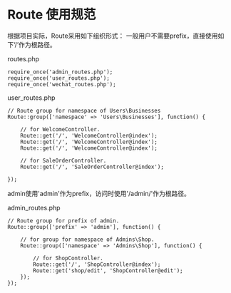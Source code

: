 Route 使用规范
===================================== 

根据项目实际，Route采用如下组织形式：
一般用户不需要prefix，直接使用如下‘/’作为根路径。

routes.php

    require_once('admin_routes.php');
    require_once('user_routes.php');
    require_once('wechat_routes.php');

user_routes.php    

    // Route group for namespace of Users\Businesses
    Route::group(['namespace' => 'Users\Businesses'], function() {
        
        // for WelcomeController.
        Route::get('/', 'WelcomeController@index');
        Route::get('/', 'WelcomeController@index');
        Route::get('/', 'WelcomeController@index');

        // for SaleOrderController.
        Route::get('/', 'SaleOrderController@index');

    });


admin使用'admin'作为prefix，访问时使用'/admin/'作为根路径。    

admin_routes.php

    // Route group for prefix of admin.
    Route::group(['prefix' => 'admin'], function() {
        
        // for group for namespace of Admins\Shop.
        Route::group(['namespace' => 'Admins\Shop'], function() {

            // for ShopController.
            Route::get('/', 'ShopController@index');
            Route::get('shop/edit', 'ShopController@edit');
        });
    });
